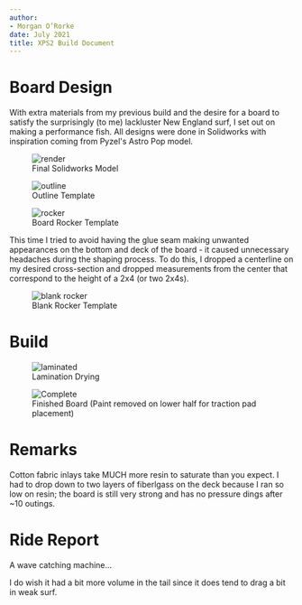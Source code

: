 ```yaml
---
author:
- Morgan O’Rorke
date: July 2021
title: XPS2 Build Document
---
```


# Board Design

With extra materials from my previous build and the desire for a board to satisfy the surprisingly (to me) lackluster New England surf, I set out on making a performance fish. All designs were done in Solidworks with inspiration coming from Pyzel's Astro Pop model.

<figure>
<img src="images/xps2/render.png" alt="render" /><figcaption aria-hidden="true">Final Solidworks Model</figcaption>
</figure>

<figure>
<img src="images/xps2/outline_template.png" alt="outline" /><figcaption aria-hidden="true">Outline Template</figcaption>
</figure>

<figure>
<img src="images/xps2/rocker_template.png" alt="rocker" /><figcaption aria-hidden="true">Board Rocker Template</figcaption>
</figure>


This time I tried to avoid having the glue seam making unwanted appearances on the bottom and deck of the board - it caused unnecessary headaches during the shaping process. To do this, I dropped a centerline on my desired cross-section and dropped measurements from the center that correspond to the height of a 2x4 (or two 2x4s).   
<figure>
<img src="images/xps2/blank_rocker_template.png" alt="blank rocker" /><figcaption aria-hidden="true">Blank Rocker Template</figcaption>
</figure>


# Build
<figure>
<img src="images/xps2/IMG_20210618_142721.jpg" alt="laminated" /><figcaption aria-hidden="true">Lamination Drying</figcaption>
</figure>


<figure>
<img src="images/xps2/IMG_20210820_145122.jpg" alt="Complete" /><figcaption aria-hidden="true">Finished Board (Paint removed on lower half for traction pad placement)</figcaption>
</figure>


# Remarks

Cotton fabric inlays take MUCH more resin to saturate than you expect. I had to drop down to two layers of fiberlgass on the deck because I ran so low on resin; the board is still very strong and has no pressure dings after ~10 outings.

# Ride Report

A wave catching machine...

I do wish it had a bit more volume in the tail since it does tend to drag a bit in weak surf.
